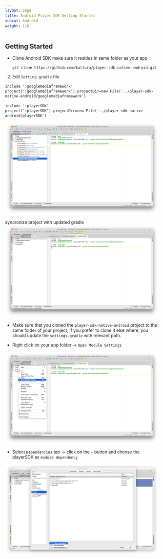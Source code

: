 ```yaml
---
layout: page
title: Android Player SDK Getting Started 
subcat: Android
weight: 116
---
```


## Getting Started 

* Clone Android SDK make sure it resides in same folder as your app
	```
	git clone https://github.com/kaltura/player-sdk-native-android.git
	```
2. Edit ```Setting.gradle``` file 

```
include ':googlemediaframework'
project(':googlemediaframework').projectDir=new File('../player-sdk-native-android/googlemediaframework')

include ':playerSDK'
project(':playerSDK').projectDir=new File('../player-sdk-native-android/playerSDK')
```
![settings.gradle](./images/settings.gradle.png)

syncronize project with updated gradle 
![SyncProjectWithGradleProject](./images/SyncProjectWithGradleProject.png)

* Make sure that you cloned the ```player-sdk-native-android``` project to the same folder of your project, if you prefer to clone it else where, you should update the ```settings.gradle``` with relevant path.

* Right click on your app folder -> ```Open Module Settings```

![OpenModuleSetting](./images/OpenModuleSetting.png)

* Select ```Dependencies``` tab -> click on the ```+``` button and choose the playerSDK as ```module dependency```

![Dependencies](./images/Dependencies.png)

